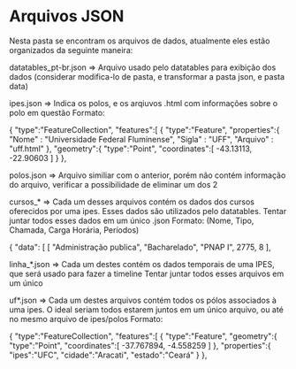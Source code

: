 # Arquivos JSON

Nesta pasta se encontram os arquivos de dados, atualmente eles estão organizados da seguinte maneira:

datatables_pt-br.json => Arquivo usado pelo datatables para exibição dos dados (considerar modifica-lo de pasta, e transformar a pasta json, e pasta data)

ipes.json => Indica os polos, e os arqiuvos .html com informações sobre o polo em questão
Formato:

{
   "type":"FeatureCollection",
   "features":[
      {
         "type":"Feature",
         "properties":{
           "Nome" : "Universidade Federal Fluminense",
           "Sigla" : "UFF",
           "Arquivo" : "uff.html"
         },
         "geometry":{
            "type":"Point",
            "coordinates":[
            -43.13113,
            -22.90603
            ]
         }
      },


polos.json => Arquivo similiar com o anterior, porém não contém informação do arquivo, verificar a possibilidade de eliminar um dos 2

cursos_* => Cada um desses arquivos contém os dados dos cursos oferecidos por uma ipes. Esses dados são utilizados pelo datatables.
Tentar juntar todos esses dados em um único .json
Formato: (Nome, Tipo, Chamada, Carga Horária, Períodos)

{
  "data": [
  [
    "Administração publica",
    "Bacharelado",
    "PNAP I",
    2775,
    8
  ],



linha_*.json => Cada um destes contém os dados temporais de uma IPES, que será usado para fazer a timeline
Tentar juntar todos esses arquivos em um único


uf*.json => Cada um destes arquivos contém todos os pólos associados à uma ipes.
O ideal seriam todos estarem juntos em um único arquivo, ou até no mesmo arquivo de ipes/polos
Formato:

{
   "type":"FeatureCollection",
   "features":[
      {
         "type":"Feature",
         "geometry":{
            "type":"Point",
            "coordinates":[
               -37.767894,
               -4.558259
            ]
         },
         "properties":{
            "ipes":"UFC",
            "cidade":"Aracati",
            "estado":"Ceará"
         }
      },

